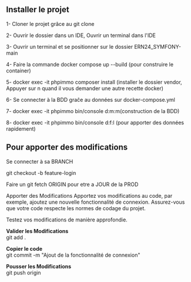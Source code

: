 <h2>Installer le projet</h2>

<p>1- Cloner le projet grâce au git clone </p>
<p></p>2- Ouvrir le dossier dans un IDE, Ouvrir un terminal dans l'IDE</p>
<p>3- Ouvrir un terminal et se positionner sur le dossier ERN24_SYMFONY-main</p>
<p>4- Faire la commande docker compose up --build (pour construire le container)</p>
<p>5- docker exec -it phpimmo composer install (installer le dossier vendor, Appuyer sur n quand il vous demander une autre recette docker)</p>
<p>6- Se connecter à la BDD graĉe au données sur docker-compose.yml </p>
<p>7- docker exec -it phpimmo bin/console d:m:m(construction de la BDD)</p>
<p></p>8- docker exec -it phpimmo bin/console d:f:l (pour apporter des données rapidement) </p>


<h2> Pour apporter des modifications</h2>

Se connecter à sa BRANCH

git checkout -b feature-login

Faire un git fetch ORIGIN pour etre a JOUR de la PROD 

Apporter des Modifications
Apportez vos modifications au code, par exemple, ajoutez une nouvelle fonctionnalité de connexion.
Assurez-vous que votre code respecte les normes de codage du projet.

Testez vos modifications de manière approfondie.

<b>Valider les Modifications</b><br>
git add .

<b>Copier le code</b><br>
git commit -m "Ajout de la fonctionnalité de connexion"

<b>Pousser les Modifications</b><br>
git push origin 


